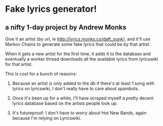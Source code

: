 # Fake lyrics generator!

## a nifty 1-day project by Andrew Monks

Give it an artist (by url, ie http://lyrics.monks.co/daft_punk), and it'll use Markov Chains to generate some fake lyrics that could be by that artist.

When it gets a new artist for the first time, it adds it to the database and eventually a worker thread downloads all the available lyrics from lyricswiki for that artist.

This is cool for a bunch of reasons:

1. Because an artist is only added to the db if there's at least 1 song with lyrics on lyricswiki, I don't really have to care about spambots.

2. Once it's been up for a while, I'll have scraped myself a pretty decent lyrics database based on the artists people look up.

3. It's futureproof: I don't have to worry about Hot New Bands, again because I'm relying on Lyricswiki.